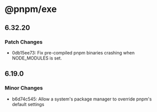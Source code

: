 # @pnpm/exe

## 6.32.20

### Patch Changes

- 0db15ee73: Fix pre-compiled pnpm binaries crashing when NODE_MODULES is set.

## 6.19.0

### Minor Changes

- b6d74c545: Allow a system's package manager to override pnpm's default settings
